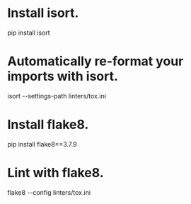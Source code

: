 # Install isort.
pip install isort

# Automatically re-format your imports with isort.
isort --settings-path linters/tox.ini

# Install flake8.
pip install flake8==3.7.9

# Lint with flake8.
flake8 --config linters/tox.ini
